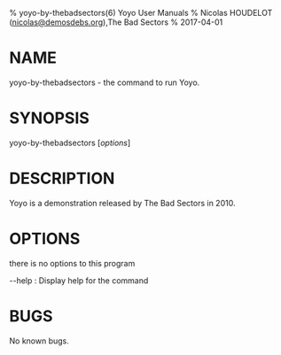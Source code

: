 % yoyo-by-thebadsectors(6) Yoyo User Manuals
% Nicolas HOUDELOT (nicolas@demosdebs.org),The Bad Sectors
% 2017-04-01

# NAME
yoyo-by-thebadsectors - the command to run Yoyo.

# SYNOPSIS
yoyo-by-thebadsectors [*options*]

# DESCRIPTION
Yoyo is a demonstration released by The Bad Sectors in 2010.

# OPTIONS
there is no options to this program

\--help
:   Display help for the command

# BUGS
No known bugs.
